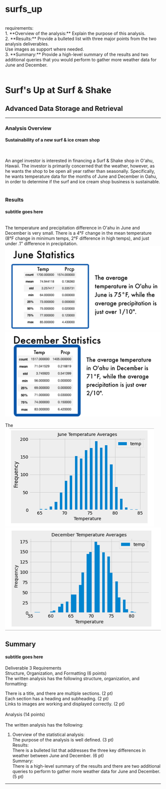 # surfs_up

<BR>
requirements:<BR>
1. **Overview of the analysis:** Explain the purpose of this analysis.<BR>
2. **Results:** Provide a bulleted list with three major points from 
the two analysis deliverables. <BR>
Use images as support where needed. <BR>
3. **Summary:** Provide a high-level summary of the results and two additional queries that you would perform to gather more weather data for June and December.<BR><BR>

# Surf's Up at Surf & Shake
## Advanced Data Storage and Retrieval
-----

### Analysis Overview
#### Sustainability of a new surf & ice cream shop
<BR>
 
An angel investor is interested in financing a Surf & Shake shop in O'ahu, Hawaii. The investor is primarily concerned that the weather, however, as he wants the shop to be open all year rather than seasonally. Specifically, he wants temperature data for the months of June and December in Oahu, in order to determine if the surf and ice cream shop business is sustainable.
<BR><BR>

  

### Results
#### subtitle goes here
<BR>
The temperature and precipitation difference in O'ahu in June and December is very small. There is a 4°F change in the mean temperature (8°F change in minimum temps, 2°F difference in high temps), and just under .1" difference in precipitation.
 <BR>
<img src="https://github.com/meggrooms/surfs_up/blob/main/images/June_stats_box_small.png">
 
<BR> 
<img src="https://github.com/meggrooms/surfs_up/blob/main/images/Dec_stats_box_small.png">
<BR>


 <BR>
The 

<img src="https://github.com/meggrooms/surfs_up/blob/main/images/June_avg.png">
<BR>
<img src="https://github.com/meggrooms/surfs_up/blob/main/images/dec_avg.png">
  
## Summary
#### subtitle goes here
  
  
  
  
  

  
  
Deliverable 3 Requirements<BR>
Structure, Organization, and Formatting (6 points)<BR>
The written analysis has the following structure, organization, and formatting:<BR>

There is a title, and there are multiple sections. (2 pt)<BR>
Each section has a heading and subheading. (2 pt)<BR>
Links to images are working and displayed correctly. (2 pt)<BR><BR>
  Analysis (14 points)<br><br>
The written analysis has the following:<br>
1. Overview of the statistical analysis:<br>
The purpose of the analysis is well defined. (3 pt)<br>
Results:<br>
There is a bulleted list that addresses the three key differences in weather between June and December. (6 pt)<br>
Summary:<br>
There is a high-level summary of the results and there are two additional queries to perform to gather more weather data for June and December. (5 pt)<br>
  
------------

  
  


